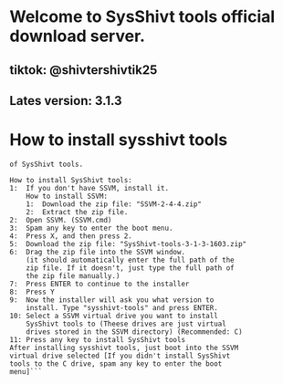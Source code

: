 # Welcome to SysShivt tools official download server.
## tiktok: @shivtershivtik25

## Lates version: 3.1.3

# How to install sysshivt tools
```You need SSVM 2.4.2 to 2.5.0 to install the lates version
of SysShivt tools.

How to install SysShivt tools:
1:  If you don't have SSVM, install it.
    How to install SSVM:
    1:  Download the zip file: "SSVM-2-4-4.zip"
    2:  Extract the zip file.
2:  Open SSVM. (SSVM.cmd)
3:  Spam any key to enter the boot menu.
4:  Press X, and then press 2.
5:  Download the zip file: "SysShivt-tools-3-1-3-1603.zip"
6:  Drag the zip file into the SSVM window.
    (it should automatically enter the full path of the
    zip file. If it doesn't, just type the full path of
    the zip file manually.)
7:  Press ENTER to continue to the installer
8:  Press Y
9:  Now the installer will ask you what version to
    install. Type "sysshivt-tools" and press ENTER.
10: Select a SSVM virtual drive you want to install
    SysShivt tools to (Theese drives are just virtual
    drives stored in the SSVM directory) (Recommended: C)
11: Press any key to install SysShivt tools
After installing sysshivt tools, just boot into the SSVM
virtual drive selected [If you didn't install SysShivt
tools to the C drive, spam any key to enter the boot
menu]```

